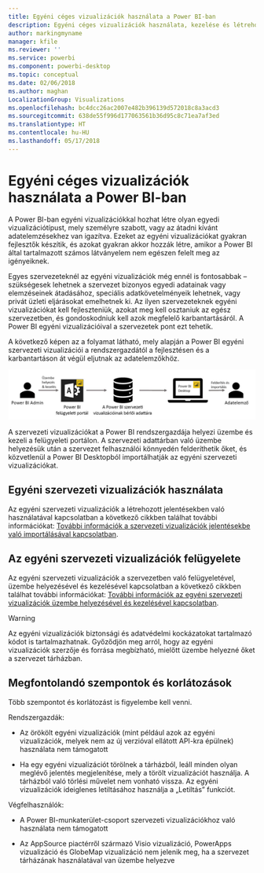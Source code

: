 ```yaml
---
title: Egyéni céges vizualizációk használata a Power BI-ban
description: Egyéni céges vizualizációk használata, kezelése és létrehozása a Power BI-ban
author: markingmyname
manager: kfile
ms.reviewer: ''
ms.service: powerbi
ms.component: powerbi-desktop
ms.topic: conceptual
ms.date: 02/06/2018
ms.author: maghan
LocalizationGroup: Visualizations
ms.openlocfilehash: bc4dcc26ac2007e482b396139d572018c8a3acd3
ms.sourcegitcommit: 638de55f996d177063561b36d95c8c71ea7af3ed
ms.translationtype: HT
ms.contentlocale: hu-HU
ms.lasthandoff: 05/17/2018
---
```

# <a name="using-organization-custom-visuals-in-power-bi"></a>Egyéni céges vizualizációk használata a Power BI-ban

A Power BI-ban egyéni vizualizációkkal hozhat létre olyan egyedi vizualizációtípust, mely személyre szabott, vagy az átadni kívánt adatelemzésekhez van igazítva. Ezeket az egyéni vizualizációkat gyakran fejlesztők készítik, és azokat gyakran akkor hozzák létre, amikor a Power BI által tartalmazott számos látványelem nem egészen felelt meg az igényeiknek. 

Egyes szervezeteknél az egyéni vizualizációk még ennél is fontosabbak – szükségesek lehetnek a szervezet bizonyos egyedi adatainak vagy elemzéseinek átadásához, speciális adatkövetelményeik lehetnek, vagy privát üzleti eljárásokat emelhetnek ki. Az ilyen szervezeteknek egyéni vizualizációkat kell fejleszteniük, azokat meg kell osztaniuk az egész szervezetben, és gondoskodniuk kell azok megfelelő karbantartásáról. A Power BI egyéni vizualizációival a szervezetek pont ezt tehetik.

A következő képen az a folyamat látható, mely alapján a Power BI egyéni szervezeti vizualizációi a rendszergazdától a fejlesztésen és a karbantartáson át végül eljutnak az adatelemzőkhöz.

![](media/power-bi-custom-visuals-organizational/custom-visual-org-01.jpg)

A szervezeti vizualizációkat a Power BI rendszergazdája helyezi üzembe és kezeli a felügyeleti portálon. A szervezeti adattárban való üzembe helyezésük után a szervezet felhasználói könnyedén felderíthetik őket, és közvetlenül a Power BI Desktopból importálhatják az egyéni szervezeti vizualizációkat.

## <a name="using-organizational-custom-visuals"></a>Egyéni szervezeti vizualizációk használata

Az egyéni szervezeti vizualizációk a létrehozott jelentésekben való használatával kapcsolatban a következő cikkben találhat további információkat: [További információk a szervezeti vizualizációk jelentésekbe való importálásával kapcsolatban](power-bi-custom-visuals.md).
 
## <a name="administering-organizational-custom-visuals"></a>Az egyéni szervezeti vizualizációk felügyelete

Az egyéni szervezeti vizualizációk a szervezetben való felügyeletével, üzembe helyezésével és kezelésével kapcsolatban a következő cikkben találhat további információkat: [További információk az egyéni szervezeti vizualizációk üzembe helyezésével és kezelésével kapcsolatban](https://go.microsoft.com/fwlink/?linkid=866790).

> [!WARNING]
> Az egyéni vizualizációk biztonsági és adatvédelmi kockázatokat tartalmazó kódot is tartalmazhatnak. Győződjön meg arról, hogy az egyéni vizualizációk szerzője és forrása megbízható, mielőtt üzembe helyezné őket a szervezet tárházban. 
> 

## <a name="considerations-and-limitations"></a>Megfontolandó szempontok és korlátozások
 
Több szempontot és korlátozást is figyelembe kell venni.
 
Rendszergazdák:

* Az örökölt egyéni vizualizációk (mint például azok az egyéni vizualizációk, melyek nem az új verzióval ellátott API-kra épülnek) használata nem támogatott

* Ha egy egyéni vizualizációt törölnek a tárházból, leáll minden olyan meglévő jelentés megjelenítése, mely a törölt vizualizációt használja. A tárházból való törlési művelet nem vonható vissza. Az egyéni vizualizációk ideiglenes letiltásához használja a „Letiltás” funkciót.
 
Végfelhasználók:

* A Power BI-munkaterület-csoport szervezeti vizualizációkhoz való használata nem támogatott

* Az AppSource piactérről származó Visio vizualizáció, PowerApps vizualizáció és GlobeMap vizualizáció nem jelenik meg, ha a szervezet tárházának használatával van üzembe helyezve
